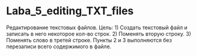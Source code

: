 # Laba_5_editing_TXT_files
Редактирование текстовых файлов. Цель: 1) Создать текстовый файл и записать в него некоторое кол-во строк. 2) Поменять вторую строку. 3) Поменять слово в третей строке. Пункты 2 и 3 выполняются без перезаписи всего содержимого в файле. 

